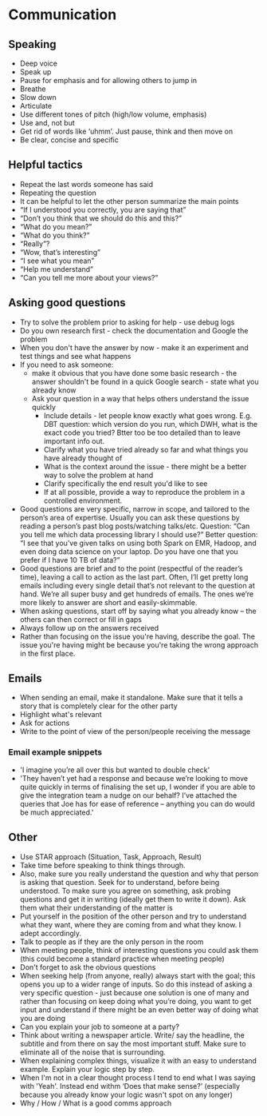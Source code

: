 # Communication 

## Speaking
- Deep voice
- Speak up 
- Pause for emphasis and for allowing others to jump in 
- Breathe 
- Slow down 
- Articulate 
- Use different tones of pitch (high/low volume, emphasis) 
- Use and, not but 
- Get rid of words like ‘uhmm’. Just pause, think and then move on 
- Be clear, concise and specific 

## Helpful tactics
- Repeat the last words someone has said
- Repeating the question
- It can be helpful to let the other person summarize the main points
- “If I understood you correctly, you are saying that”
- “Don’t you think that we should do this and this?”
- “What do you mean?”
- “What do you think?”
- “Really”?
- “Wow, that’s interesting”
- “I see what you mean”
- “Help me understand”
- “Can you tell me more about your views?”

## Asking good questions
- Try to solve the problem prior to asking for help - use debug logs
- Do you own research first - check the documentation and Google the problem
- When you don't have the answer by now - make it an experiment and test things and see what happens
- If you need to ask someone: 
    - make it obvious that you have done some basic research - the answer shouldn't be found in a quick Google search - state what you already know
    - Ask your question in a way that helps others understand the issue quickly 
        - Include details - let people know exactly what goes wrong. E.g. DBT question: which version do you run, which DWH, what is the exact code you tried? Btter too be too detailed than to leave important info out. 
        - Clarify what you have tried already so far and what things you have already thought of 
        - What is the context around the issue - there might be a better way to solve the problem at hand
        - Clarify specifically the end result you'd like to see
        - If at all possible, provide a way to reproduce the problem in a controlled environment.
- Good questions are very specific, narrow in scope, and tailored to the person’s area of expertise. Usually you can ask these questions by reading a person’s past blog posts/watching talks/etc. Question: “Can you tell me which data processing library I should use?” Better question: “I see that you’ve given talks on using both Spark on EMR, Hadoop, and even doing data science on your laptop. Do you have one that you prefer if I have 10 TB of data?”
- Good questions are brief and to the point (respectful of the reader’s time), leaving a call to action as the last part. Often, I’ll get pretty long emails including every single detail that’s not relevant to the question at hand. We’re all super busy and get hundreds of emails. The ones we’re more likely to answer are short and easily-skimmable.
- When asking questions, start off by saying what you already know – the others can then correct or fill in gaps 
- Always follow up on the answers received 
- Rather than focusing on the issue you're having, describe the goal. The issue you're having might be because you're taking the wrong approach in the first place. 

## Emails 
- When sending an email, make it standalone. Make sure that it tells a story that is completely clear for the other party 
- Highlight what's relevant 
- Ask for actions 
- Write to the point of view of the person/people receiving the message

### Email example snippets
- 'I imagine you’re all over this but wanted to double check'
- 'They haven’t yet had a response and because we’re looking to move quite quickly in terms of finalising the set up, I wonder if you are able to give the integration team a nudge on our behalf?  I’ve attached the queries that Joe has for ease of reference – anything you can do would be much appreciated.'

## Other
- Use STAR approach (Situation, Task, Approach, Result)
- Take time before speaking to think things through. 
- Also, make sure you really understand the question and why that person is asking that question. Seek for to understand, before being understood. To make sure you agree on something, ask probing questions and get it in writing (ideally get them to write it down). Ask them what their understanding of the matter is  
- Put yourself in the position of the other person and try to understand what they want, where they are coming from and what they know. I adept accordingly. 
- Talk to people as if they are the only person in the room
- When meeting people, think of interesting questions you could ask them (this could become a standard practice when meeting people) 
- Don't forget to ask the obvious questions 
- When seeking help (from anyone, really) always start with the goal; this opens you up to a wider range of inputs. So do this instead of asking a very specific question - just because one solution is one of many and rather than focusing on keep doing what you’re doing, you want to get input and understand if there might be an even better way of doing what you are doing 
- Can you explain your job to someone at a party? 
- Think about writing a newspaper article. Write/ say the headline, the subtitle and from there on say the most important stuff. Make sure to eliminate all of the noise that is surrounding.
- When explaining complex things, visualize it with an easy to understand example. Explain your logic step by step. 
- When I'm not in a clear thought process I tend to end what I was saying with 'Yeah'. Instead end withm ‘Does that make sense?’ (especially because you already know your logic wasn't spot on any longer)
- Why / How / What is a good comms approach